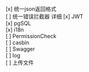 [x] 统一json返回格式  
[ ] 统一错误拦截器 详细 
[x] JWT  
[x] pgSQL  
[x] i18n  
[ ] PermissionCheck  
[ ] casbin  
[ ] Swagger  
[ ] log  
[ ] 上传文件
